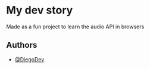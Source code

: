 
# My dev story

Made as a fun project to learn the audio API in browsers


## Authors

- [@DiegoDev](https://github.com/diego-ans)

